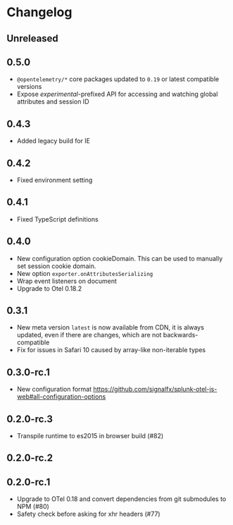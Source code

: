 # Changelog

## Unreleased

## 0.5.0
- `@opentelemetry/*` core packages updated to `0.19` or latest compatible versions
- Expose *_experimental_*-prefixed API for accessing and watching global attributes and session ID

## 0.4.3
- Added legacy build for IE

## 0.4.2
- Fixed environment setting

## 0.4.1
- Fixed TypeScript definitions

## 0.4.0
- New configuration option cookieDomain. This can be used to manually set session cookie domain.
- New option `exporter.onAttributesSerializing`
- Wrap event listeners on document
- Upgrade to Otel 0.18.2

## 0.3.1
- New meta version `latest` is now available from CDN, it is always updated, even if there are changes, which are not backwards-compatible
- Fix for issues in Safari 10 caused by array-like non-iterable types

## 0.3.0-rc.1
- New configuration format <https://github.com/signalfx/splunk-otel-js-web#all-configuration-options>

## 0.2.0-rc.3
- Transpile runtime to es2015 in browser build (#82)

## 0.2.0-rc.2

## 0.2.0-rc.1
- Upgrade to OTel 0.18 and convert dependencies from git submodules to NPM (#80)
- Safety check before asking for xhr headers (#77)
